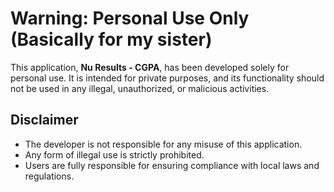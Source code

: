 
# Warning: Personal Use Only (Basically for my sister)

This application, **Nu Results - CGPA**, has been developed solely for personal use. It is intended for private purposes, and its functionality should not be used in any illegal, unauthorized, or malicious activities.

## Disclaimer

- The developer is not responsible for any misuse of this application.
- Any form of illegal use is strictly prohibited.
- Users are fully responsible for ensuring compliance with local laws and regulations.

